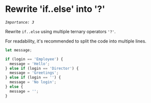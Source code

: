 # Rewrite 'if..else' into '?'
_`Importance: 3`_

Rewrite `if..else` using multiple ternary operators `'?'`.

For readability, it's recommended to split the code into multiple lines.

```js
let message;

if (login == 'Employee') {
  message = 'Hello';
} else if (login == 'Director') {
  message = 'Greetings';
} else if (login == '') {
  message = 'No login';
} else {
  message = '';
}
```
